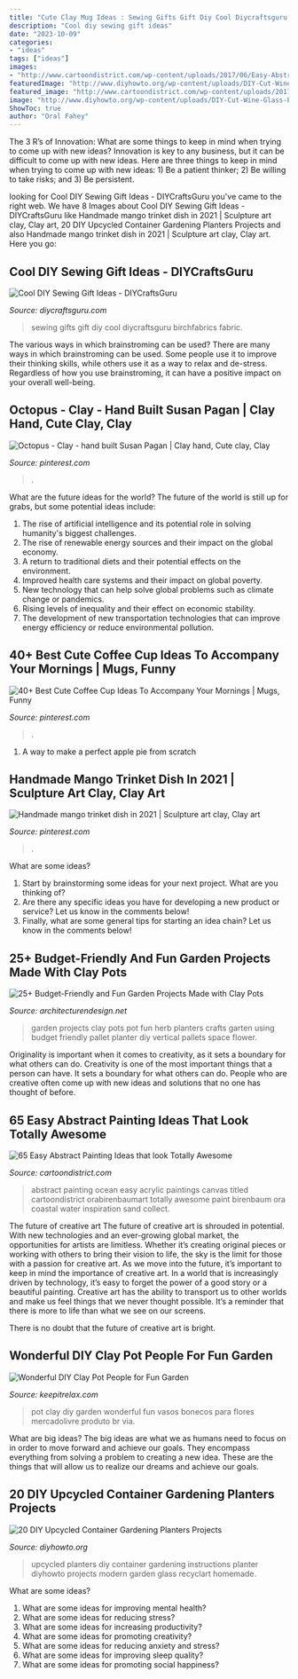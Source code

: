 ```yaml
---
title: "Cute Clay Mug Ideas : Sewing Gifts Gift Diy Cool Diycraftsguru Birchfabrics Fabric"
description: "Cool diy sewing gift ideas"
date: "2023-10-09"
categories:
- "ideas"
tags: ["ideas"]
images:
- "http://www.cartoondistrict.com/wp-content/uploads/2017/06/Easy-Abstract-Painting-Ideas00017.jpg"
featuredImage: "http://www.diyhowto.org/wp-content/uploads/DIY-Cut-Wine-Glass-Planter-Instructions-20-DIY-Upcycled-Container-Gardening-Planters-Projects.jpg"
featured_image: "http://www.cartoondistrict.com/wp-content/uploads/2017/06/Easy-Abstract-Painting-Ideas00017.jpg"
image: "http://www.diyhowto.org/wp-content/uploads/DIY-Cut-Wine-Glass-Planter-Instructions-20-DIY-Upcycled-Container-Gardening-Planters-Projects.jpg"
ShowToc: true
author: "Oral Fahey"
---
```



The 3 R’s of Innovation: What are some things to keep in mind when trying to come up with new ideas?
Innovation is key to any business, but it can be difficult to come up with new ideas. Here are three things to keep in mind when trying to come up with new ideas: 1) Be a patient thinker; 2) Be willing to take risks; and 3) Be persistent.

	

		
looking for Cool DIY Sewing Gift Ideas - DIYCraftsGuru you've came to the right web. We have 8 Images about Cool DIY Sewing Gift Ideas - DIYCraftsGuru like Handmade mango trinket dish in 2021 | Sculpture art clay, Clay art, 20 DIY Upcycled Container Gardening Planters Projects and also Handmade mango trinket dish in 2021 | Sculpture art clay, Clay art. Here you go:
		
    
## Cool DIY Sewing Gift Ideas - DIYCraftsGuru

<img loading=lazy src="https://www.diycraftsguru.com/wp-content/uploads/2016/03/06-sewing-gifts-featured-image.jpg" onerror="this.onerror=null;this.src='https://tse1.mm.bing.net/th?id=OIP.ZJ-OvAdf36MsbKNBsQX4uwHaLH&amp;pid=15.1';" alt="Cool DIY Sewing Gift Ideas - DIYCraftsGuru">

_Source: diycraftsguru.com_

>sewing gifts gift diy cool diycraftsguru birchfabrics fabric. 

	

The various ways in which brainstroming can be used?
There are many ways in which brainstroming can be used. Some people use it to improve their thinking skills, while others use it as a way to relax and de-stress. Regardless of how you use brainstroming, it can have a positive impact on your overall well-being.

    
## Octopus - Clay - Hand Built Susan Pagan | Clay Hand, Cute Clay, Clay

<img loading=lazy src="https://i.pinimg.com/736x/f5/85/21/f58521052e37780255ea26a475029b23.jpg" onerror="this.onerror=null;this.src='https://tse1.mm.bing.net/th?id=OIP.3iKAz62h5qmy0khnppcxMQHaJ4&amp;pid=15.1';" alt="Octopus - Clay - hand built Susan Pagan | Clay hand, Cute clay, Clay">

_Source: pinterest.com_

>. 

	

What are the future ideas for the world?
The future of the world is still up for grabs, but some potential ideas include: 
1. The rise of artificial intelligence and its potential role in solving humanity's biggest challenges. 
2. The rise of renewable energy sources and their impact on the global economy. 
3. A return to traditional diets and their potential effects on the environment. 
4. Improved health care systems and their impact on global poverty. 
5. New technology that can help solve global problems such as climate change or pandemics. 
6. Rising levels of inequality and their effect on economic stability. 
7. The development of new transportation technologies that can improve energy efficiency or reduce environmental pollution.

    
## 40+ Best Cute Coffee Cup Ideas To Accompany Your Mornings | Mugs, Funny

<img loading=lazy src="https://i.pinimg.com/736x/60/55/93/6055934b035e258989ba6c10651ff2c5.jpg" onerror="this.onerror=null;this.src='https://tse1.mm.bing.net/th?id=OIP.WVxrB1xVu8itPYCmuqsExwHaHa&amp;pid=15.1';" alt="40+ Best Cute Coffee Cup Ideas To Accompany Your Mornings | Mugs, Funny">

_Source: pinterest.com_

>. 

	

1. A way to make a perfect apple pie from scratch 

    
## Handmade Mango Trinket Dish In 2021 | Sculpture Art Clay, Clay Art

<img loading=lazy src="https://i.pinimg.com/736x/e9/fd/f4/e9fdf48d58100e6cf9f05bd613b2e780.jpg" onerror="this.onerror=null;this.src='https://tse4.mm.bing.net/th?id=OIP.zgFJhC23whOdqe7hKV3o-QHaJ3&amp;pid=15.1';" alt="Handmade mango trinket dish in 2021 | Sculpture art clay, Clay art">

_Source: pinterest.com_

>. 

	

What are some ideas?
1. Start by brainstorming some ideas for your next project. What are you thinking of?
2. Are there any specific ideas you have for developing a new product or service? Let us know in the comments below!
3. Finally, what are some general tips for starting an idea chain? Let us know in the comments below!

    
## 25+ Budget-Friendly And Fun Garden Projects Made With Clay Pots

<img loading=lazy src="http://cdn.architecturendesign.net/wp-content/uploads/2015/05/AD-Clay-Pot-Garden-Projects-7.jpg" onerror="this.onerror=null;this.src='https://tse1.mm.bing.net/th?id=OIP.QHXbs66Sf0TrfpjAuFzjbgHaLG&amp;pid=15.1';" alt="25+ Budget-Friendly and Fun Garden Projects Made with Clay Pots">

_Source: architecturendesign.net_

>garden projects clay pots pot fun herb planters crafts garten using budget friendly pallet planter diy vertical pallets space flower. 

	

Originality is important when it comes to creativity, as it sets a boundary for what others can do.
Creativity is one of the most important things that a person can have. It sets a boundary for what others can do. People who are creative often come up with new ideas and solutions that no one has thought of before.

    
## 65 Easy Abstract Painting Ideas That Look Totally Awesome

<img loading=lazy src="http://www.cartoondistrict.com/wp-content/uploads/2017/06/Easy-Abstract-Painting-Ideas00017.jpg" onerror="this.onerror=null;this.src='https://tse1.mm.bing.net/th?id=OIP.wnyrxSliWJdPeoQOXam_DAAAAA&amp;pid=15.1';" alt="65 Easy Abstract Painting Ideas that look Totally Awesome">

_Source: cartoondistrict.com_

>abstract painting ocean easy acrylic paintings canvas titled cartoondistrict orabirenbaumart totally awesome paint birenbaum ora coastal water inspiration sand collect. 

	

The future of creative art
The future of creative art is shrouded in potential. With new technologies and an ever-growing global market, the opportunities for artists are limitless. Whether it’s creating original pieces or working with others to bring their vision to life, the sky is the limit for those with a passion for creative art.
As we move into the future, it’s important to keep in mind the importance of creative art. In a world that is increasingly driven by technology, it’s easy to forget the power of a good story or a beautiful painting. Creative art has the ability to transport us to other worlds and make us feel things that we never thought possible. It’s a reminder that there is more to life than what we see on our screens.

There is no doubt that the future of creative art is bright.

    
## Wonderful DIY Clay Pot People For Fun Garden

<img loading=lazy src="https://keepitrelax.com/wp-content/uploads/2018/10/familia-de-vasos-bonecos-para-flores-4pc-D_NQ_NP_606721-MLB20839770013_072016-F-576x1024.jpg" onerror="this.onerror=null;this.src='https://tse3.mm.bing.net/th?id=OIP.wVPKJlpSeouoExdSE7Xr0QHaNK&amp;pid=15.1';" alt="Wonderful DIY Clay Pot People for Fun Garden">

_Source: keepitrelax.com_

>pot clay diy garden wonderful fun vasos bonecos para flores mercadolivre produto br via. 

	

What are big ideas?
The big ideas are what we as humans need to focus on in order to move forward and achieve our goals. They encompass everything from solving a problem to creating a new idea. These are the things that will allow us to realize our dreams and achieve our goals.

    
## 20 DIY Upcycled Container Gardening Planters Projects

<img loading=lazy src="http://www.diyhowto.org/wp-content/uploads/DIY-Cut-Wine-Glass-Planter-Instructions-20-DIY-Upcycled-Container-Gardening-Planters-Projects.jpg" onerror="this.onerror=null;this.src='https://tse2.mm.bing.net/th?id=OIP.KlcmIrVMtoy9J72l28wJjQHaJ8&amp;pid=15.1';" alt="20 DIY Upcycled Container Gardening Planters Projects">

_Source: diyhowto.org_

>upcycled planters diy container gardening instructions planter diyhowto projects modern garden glass recyclart homemade. 

	

What are some ideas?
1. What are some ideas for improving mental health? 
2. What are some ideas for reducing stress? 
3. What are some ideas for increasing productivity? 
4. What are some ideas for promoting creativity?
5. What are some ideas for reducing anxiety and stress? 
6. What are some ideas for improving sleep quality?
7. What are some ideas for promoting social happiness?

